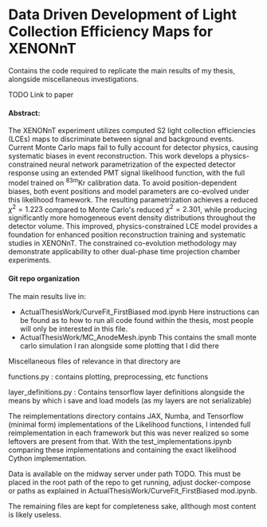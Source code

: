 # Data Driven Development of Light Collection Efficiency Maps for XENONnT

Contains the code required to replicate the main results of my thesis, alongside miscellaneous investigations. 

TODO Link to paper 

#### Abstract:

The XENONnT experiment utilizes computed S2 light collection efficiencies (LCEs) maps to discriminate between signal and background events. Current Monte Carlo maps fail to fully account for detector physics, causing systematic biases in event reconstruction. This work develops a physics-constrained neural network parametrization of the expected detector response using an extended PMT signal likelihood function, with the full model trained on $^{83m}\text{Kr}$ calibration data. To avoid position-dependent biases, both event positions and model parameters are co-evolved under this likelihood framework. The resulting parametrization achieves a reduced $\chi^2 = 1.223$ compared to Monte Carlo's reduced $\chi^2 = 2.301$, while producing significantly more homogeneous event density distributions throughout the detector volume. This improved, physics-constrained LCE model provides a foundation for enhanced position reconstruction training and systematic studies in XENONnT. The constrained co-evolution methodology may demonstrate applicability to other dual-phase time projection chamber experiments.

#### Git repo organization

The main results live in:
- ActualThesisWork/CurveFit_FirstBiased mod.ipynb
Here instructions can be found as to how to run all code found within the thesis, most people will only be interested in this file.
- ActualThesisWork/MC_AnodeMesh.ipynb
This contains the small monte carlo simulation I ran alongside some plotting that I did there

Miscellaneous files of relevance in that directory are 

functions.py : contains plotting, preprocessing, etc functions

layer_definitions.py : Contains tensorflow layer definitions alongside the means by which i save and load models (as my layers are not serializable) 

The reimplementations directory contains JAX, Numba, and Tensorflow (minimal form) implementations of the Likelihood functions, I intended full reimplementation in each framework but this was never realized so some leftovers are present from that. With the test_implementations.ipynb comparing these implementations and containing the exact likelihood Cython implementation. 

Data is available on the midway server under path TODO. This must be placed in the root path of the repo to get running, adjust docker-compose or paths as explained in ActualThesisWork/CurveFit_FirstBiased mod.ipynb. 

The remaining files are kept for completeness sake, allthough most content is likely useless. 
